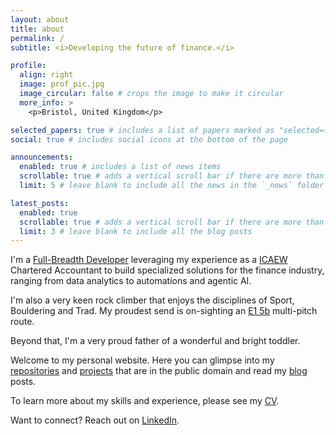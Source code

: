 ```yaml
---
layout: about
title: about
permalink: /
subtitle: <i>Developing the future of finance.</i>

profile:
  align: right
  image: prof_pic.jpg
  image_circular: false # crops the image to make it circular
  more_info: >
    <p>Bristol, United Kingdom</p>

selected_papers: true # includes a list of papers marked as "selected={true}"
social: true # includes social icons at the bottom of the page

announcements:
  enabled: true # includes a list of news items
  scrollable: true # adds a vertical scroll bar if there are more than 3 news items
  limit: 5 # leave blank to include all the news in the `_news` folder

latest_posts:
  enabled: true
  scrollable: true # adds a vertical scroll bar if there are more than 3 new posts items
  limit: 3 # leave blank to include all the blog posts
---
```


I'm a [Full-Breadth Developer](https://justin.searls.co/posts/full-breadth-developers/) leveraging my experience as a [ICAEW](https://www.icaew.com/) Chartered Accountant to build specialized solutions for the finance industry, ranging from data analytics to automations and agentic AI.

I'm also a very keen rock climber that enjoys the disciplines of Sport, Bouldering and Trad. My proudest send is on-sighting an [E1 5b](https://www.ukclimbing.com/logbook/crags/avon_gorge_suspension_bridge_area-47/howhard-29931) multi-pitch route.

Beyond that, I'm a very proud father of a wonderful and bright toddler.

Welcome to my personal website. Here you can glimpse into my [repositories](./repos/) and [projects](./projects/) that are in the public domain and read my [blog](./blog) posts.

To learn more about my skills and experience, please see my [CV](./cv).

Want to connect? Reach out on [LinkedIn](https://uk.linkedin.com/in/williamdunlop).
